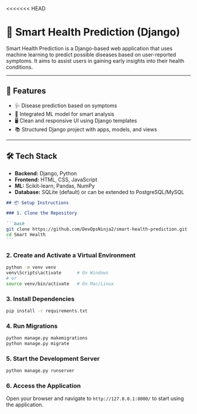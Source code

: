 <<<<<<< HEAD

# 🧠 Smart Health Prediction (Django)

Smart Health Prediction is a Django-based web application that uses machine learning to predict possible diseases based on user-reported symptoms. It aims to assist users in gaining early insights into their health conditions.

---

## 🚀 Features

- 🩺 Disease prediction based on symptoms
- 🤖 Integrated ML model for smart analysis
- 🖥️ Clean and responsive UI using Django templates
- 📚 Structured Django project with apps, models, and views

---

## 🛠️ Tech Stack

- **Backend:** Django, Python
- **Frontend:** HTML, CSS, JavaScript
- **ML:** Scikit-learn, Pandas, NumPy
- **Database:** SQLite (default) or can be extended to PostgreSQL/MySQL

````markdown
## 📦 Setup Instructions

### 1. Clone the Repository

```bash
git clone https://github.com/DevOpsNinja2/smart-health-prediction.git
cd Smart Health
```
````

### 2. Create and Activate a Virtual Environment

```bash
python -m venv venv
venv\Scripts\activate      # On Windows
# or
source venv/bin/activate   # On Mac/Linux
```

### 3. Install Dependencies

```bash
pip install -r requirements.txt
```

### 4. Run Migrations

```bash
python manage.py makemigrations
python manage.py migrate
```

### 5. Start the Development Server

```bash
python manage.py runserver
```

### 6. Access the Application

Open your browser and navigate to `http://127.0.0.1:8000/` to start using the application.

```

```
